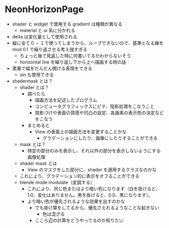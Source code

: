 # NeonHorizonPage

- shader と widget で使用する gradient は種類が異なる
  - material と ui 系に分かれる
- delta は変化量として使用される
- 縦に全て０ − １で使ってしまうから、ループできないので、基準となる線を mod 0.1 で繰り返させる考え強すぎる
  - ちょっと後で見返した時に何書いてるかわからないそう
  - horizontal line を繰り返し下から上へ描画する時の話
- 累乗で幅をだんだん開ける表現をできる
  - sin も使用できる
- shadermask とは？
  - shader とは？
    - 調べたら
      - 描画方法を記述したプログラム
      - コンピュータグラフィックスにピテ、陰影処理をこなうこと
      - 陰影づけや表面の質感や凹凸の設定、各画素の表示色の決定などをこなう
    - まとめると
      - View の表面上の描画方法を変更することかな
        - グラデーションにしたり、画像にしたりすることができる
  - mask とは？
    - 特定の部分のみを表示し、それ以外の部分を表示しないようにする画像処理
  - shader mask とは
    - View のマスクをした部分に、shader を適用するクラスなのかな
  - これにより、グラデーション的に表示をオフることができる
  - blende mode modulate（変調する）
    - これにより、同じ色またはより暗い色になります（白を掛けると、1.0、変化はありません。黒を掛けると、0.0、黒になります）。
    - より暗い色が優先されるような効果を出すのかな
      - でも掛け算をしてるから、優先さえれるようなことな起きない
        - 色は混ざる
      - ここら辺の計算をどうやってるのか知りたい
